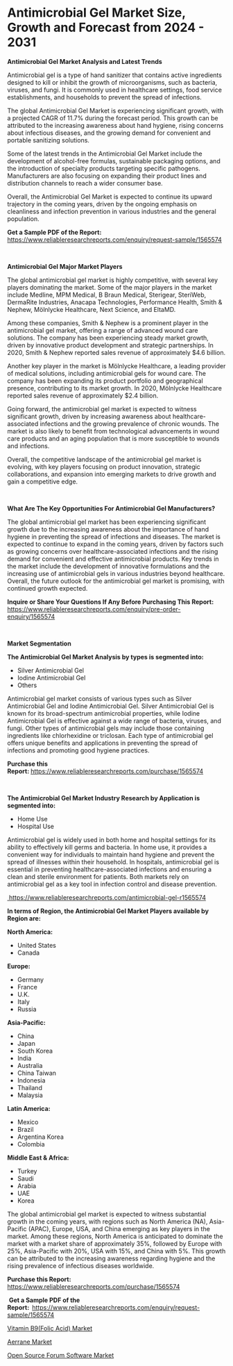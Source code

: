 <p><h1>Antimicrobial Gel Market Size, Growth and Forecast from 2024 - 2031</h1></p><p><strong>Antimicrobial Gel Market Analysis and Latest Trends</strong></p>
<p><p>Antimicrobial gel is a type of hand sanitizer that contains active ingredients designed to kill or inhibit the growth of microorganisms, such as bacteria, viruses, and fungi. It is commonly used in healthcare settings, food service establishments, and households to prevent the spread of infections.</p><p>The global Antimicrobial Gel Market is experiencing significant growth, with a projected CAGR of 11.7% during the forecast period. This growth can be attributed to the increasing awareness about hand hygiene, rising concerns about infectious diseases, and the growing demand for convenient and portable sanitizing solutions.</p><p>Some of the latest trends in the Antimicrobial Gel Market include the development of alcohol-free formulas, sustainable packaging options, and the introduction of specialty products targeting specific pathogens. Manufacturers are also focusing on expanding their product lines and distribution channels to reach a wider consumer base.</p><p>Overall, the Antimicrobial Gel Market is expected to continue its upward trajectory in the coming years, driven by the ongoing emphasis on cleanliness and infection prevention in various industries and the general population.</p></p>
<p><strong>Get a Sample PDF of the Report:&nbsp;</strong> <a href="https://www.reliableresearchreports.com/enquiry/request-sample/1565574">https://www.reliableresearchreports.com/enquiry/request-sample/1565574</a></p>
<p>&nbsp;</p>
<p><strong>Antimicrobial Gel Major Market Players</strong></p>
<p><p>The global antimicrobial gel market is highly competitive, with several key players dominating the market. Some of the major players in the market include Medline, MPM Medical, B Braun Medical, Sterigear, SteriWeb, DermaRite Industries, Anacapa Technologies, Performance Health, Smith & Nephew, Mölnlycke Healthcare, Next Science, and EltaMD.</p><p>Among these companies, Smith & Nephew is a prominent player in the antimicrobial gel market, offering a range of advanced wound care solutions. The company has been experiencing steady market growth, driven by innovative product development and strategic partnerships. In 2020, Smith & Nephew reported sales revenue of approximately $4.6 billion.</p><p>Another key player in the market is Mölnlycke Healthcare, a leading provider of medical solutions, including antimicrobial gels for wound care. The company has been expanding its product portfolio and geographical presence, contributing to its market growth. In 2020, Mölnlycke Healthcare reported sales revenue of approximately $2.4 billion.</p><p>Going forward, the antimicrobial gel market is expected to witness significant growth, driven by increasing awareness about healthcare-associated infections and the growing prevalence of chronic wounds. The market is also likely to benefit from technological advancements in wound care products and an aging population that is more susceptible to wounds and infections.</p><p>Overall, the competitive landscape of the antimicrobial gel market is evolving, with key players focusing on product innovation, strategic collaborations, and expansion into emerging markets to drive growth and gain a competitive edge.</p></p>
<p>&nbsp;</p>
<p><strong>What Are The Key Opportunities For Antimicrobial Gel Manufacturers?</strong></p>
<p><p>The global antimicrobial gel market has been experiencing significant growth due to the increasing awareness about the importance of hand hygiene in preventing the spread of infections and diseases. The market is expected to continue to expand in the coming years, driven by factors such as growing concerns over healthcare-associated infections and the rising demand for convenient and effective antimicrobial products. Key trends in the market include the development of innovative formulations and the increasing use of antimicrobial gels in various industries beyond healthcare. Overall, the future outlook for the antimicrobial gel market is promising, with continued growth expected.</p></p>
<p><strong>Inquire or Share Your Questions If Any Before Purchasing This Report:</strong> <a href="https://www.reliableresearchreports.com/enquiry/pre-order-enquiry/1565574">https://www.reliableresearchreports.com/enquiry/pre-order-enquiry/1565574</a></p>
<p>&nbsp;</p>
<p><strong>Market Segmentation</strong></p>
<p><strong>The Antimicrobial Gel Market Analysis by types is segmented into:</strong></p>
<p><ul><li>Silver Antimicrobial Gel</li><li>Iodine Antimicrobial Gel</li><li>Others</li></ul></p>
<p><p>Antimicrobial gel market consists of various types such as Silver Antimicrobial Gel and Iodine Antimicrobial Gel. Silver Antimicrobial Gel is known for its broad-spectrum antimicrobial properties, while Iodine Antimicrobial Gel is effective against a wide range of bacteria, viruses, and fungi. Other types of antimicrobial gels may include those containing ingredients like chlorhexidine or triclosan. Each type of antimicrobial gel offers unique benefits and applications in preventing the spread of infections and promoting good hygiene practices.</p></p>
<p><strong>Purchase this Report:&nbsp;</strong><a href="https://www.reliableresearchreports.com/purchase/1565574">https://www.reliableresearchreports.com/purchase/1565574</a></p>
<p>&nbsp;</p>
<p><strong>The Antimicrobial Gel Market Industry Research by Application is segmented into:</strong></p>
<p><ul><li>Home Use</li><li>Hospital Use</li></ul></p>
<p><p>Antimicrobial gel is widely used in both home and hospital settings for its ability to effectively kill germs and bacteria. In home use, it provides a convenient way for individuals to maintain hand hygiene and prevent the spread of illnesses within their household. In hospitals, antimicrobial gel is essential in preventing healthcare-associated infections and ensuring a clean and sterile environment for patients. Both markets rely on antimicrobial gel as a key tool in infection control and disease prevention.</p></p>
<p><a href="https://www.reliableresearchreports.com/antimicrobial-gel-r1565574">&nbsp;https://www.reliableresearchreports.com/antimicrobial-gel-r1565574</a></p>
<p><strong>In terms of Region, the Antimicrobial Gel Market Players available by Region are:</strong></p>
<p>
    <p> <strong> North America: </strong>
        <ul>
            <li>United States</li>
            <li>Canada</li>
        </ul>
        </p> 
    <p> <strong> Europe: </strong>
        <ul>
            <li>Germany</li>
            <li>France</li>
            <li>U.K.</li>
            <li>Italy</li>
            <li>Russia</li>
        </ul>
        </p> 
    <p> <strong> Asia-Pacific: </strong>
        <ul>
            <li>China</li>
            <li>Japan</li>
            <li>South Korea</li>
            <li>India</li>
            <li>Australia</li>
            <li>China Taiwan</li>
            <li>Indonesia</li>
            <li>Thailand</li>
            <li>Malaysia</li>
        </ul>
        </p> 
    <p> <strong> Latin America: </strong>
        <ul>
            <li>Mexico</li>
            <li>Brazil</li>
            <li>Argentina Korea</li>
            <li>Colombia</li>
        </ul>
        </p> 
    <p> <strong> Middle East & Africa: </strong>
        <ul>
            <li>Turkey</li>
            <li>Saudi</li>
            <li>Arabia</li>
            <li>UAE</li>
            <li>Korea</li>
        </ul>
    </p>
    </p>
<p><p>The global antimicrobial gel market is expected to witness substantial growth in the coming years, with regions such as North America (NA), Asia-Pacific (APAC), Europe, USA, and China emerging as key players in the market. Among these regions, North America is anticipated to dominate the market with a market share of approximately 35%, followed by Europe with 25%, Asia-Pacific with 20%, USA with 15%, and China with 5%. This growth can be attributed to the increasing awareness regarding hygiene and the rising prevalence of infectious diseases worldwide.</p></p>
<p><strong>Purchase this Report: </strong><a href="https://www.reliableresearchreports.com/purchase/1565574">https://www.reliableresearchreports.com/purchase/1565574</a></p>
<p>&nbsp;<strong>Get a Sample PDF of the Report:&nbsp;&nbsp;</strong><a href="https://www.reliableresearchreports.com/enquiry/request-sample/1565574">https://www.reliableresearchreports.com/enquiry/request-sample/1565574</a></p>
<p><strong></strong></p>
<p><p><a href="https://www.linkedin.com/pulse/global-vitamin-b9folic-acid-market-size-trends-insights-9bznf">Vitamin B9(Folic Acid) Market</a></p><p><a href="https://github.com/LaceyZemlak1/Market-Research-Report-List-1/blob/main/aerrane-market.md">Aerrane Market</a></p><p><a href="https://www.linkedin.com/pulse/open-source-forum-software-market-size-growth-forecast-from-hu0pe">Open Source Forum Software Market</a></p></p>